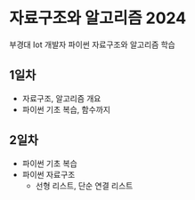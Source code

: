 # 자료구조와 알고리즘 2024
부경대 Iot 개발자 파이썬 자료구조와 알고리즘 학습

## 1일차
- 자료구조, 알고리즘 개요
- 파이썬 기초 복습, 함수까지

## 2일차
- 파이썬 기초 복습
- 파이썬 자료구조
    - 선형 리스트, 단순 연결 리스트

